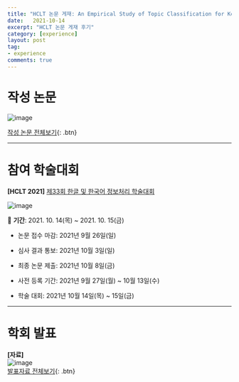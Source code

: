 ```yaml
---
title: "HCLT 논문 게재: An Empirical Study of Topic Classification for Korean Newspaper Headlines"
date:   2021-10-14
excerpt: "HCLT 논문 게재 후기"
category: [experience]
layout: post
tag:
- experience
comments: true
--- 
```




# 작성 논문 



![image](https://user-images.githubusercontent.com/76824611/137557301-7cabd25b-e076-4dde-ae0a-f6a0d861e1cf.png)


[작성 논문 전체보기](https://github.com/yerimoh/yerimoh.github.io/files/7356136/HCLT.PDF){: .btn}

----


# 참여 학술대회

**[HCLT 2021]** [제33회 한글 및 한국어 정보처리 학술대회](https://sites.google.com/view/hclt2021/%ED%99%88)

![image](https://user-images.githubusercontent.com/76824611/137557336-c4f53b0a-1078-43a8-9023-65986531c2c7.png)


📌 **기간**: 2021. 10. 14(목) ~ 2021. 10. 15(금)   
 
* 논문 접수 마감: 2021년 9월 26일(일)   
 
* 심사 결과 통보: 2021년 10월 3일(일)   

* 최종 논문 제출: 2021년 10월 8일(금)   

* 사전 등록 기간: 2021년 9월 27일(월) ~ 10월 13일(수)   

* 학술 대회: 2021년 10월 14일(목) ~ 15일(금)   




-----



# 학회 발표

**[자료]**     
![image](https://user-images.githubusercontent.com/76824611/137557389-b5f67a45-d722-4c77-8514-5d0d4763b1dd.png)      
[발표자료 전체보기](https://github.com/yerimoh/yerimoh.github.io/files/7356165/HCLT.CR.PDF){: .btn}


